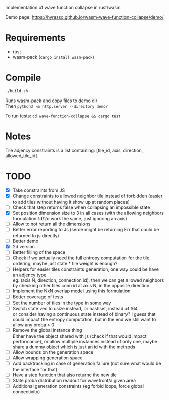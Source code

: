 Implementation of wave function collapse in rust/wasm

Demo page: https://hyrasso.github.io/wasm-wave-function-collapse/demo/

# Requirements

- rust
- wasm-pack (`cargo install wasm-pack`)

# Compile

`./build.sh`

Runs wasm-pack and copy files to demo dir  
Then
`python3 -m http.server --directory demo/`

To run tests:
`cd wave-function-collapse && cargo test`


# Notes

Tile adjency constraints is a list containing:
[tile_id, axis, direction, allowed_tile_id]

# TODO

- [x] Take constraints from JS
- [X] Change constraints to allowed neighbor tile instead of forbidden (easier to add tiles without having it show up at random places)
- [ ] Check that step returns false when collapsing an impossible state
- [X] Set position dimension size to 3 in all cases (with the allowing neighbors formulation 1d/2d work the same, just ignoring an axis)
- [ ] Allow to not return all the dimensions
- [ ] Better error reporting to Js (serde might be returning Err that could be returned to js directly)
- [ ] Better demo
 - [X] 2d version
 - [ ] Better filling of the space
- [ ] Check if we actually need the full entropy computation for the tile ordering, maybe just state * tile weight is enough?
- [ ] Helpers for easier tiles constraints generation, one way could be have an adjency type  
    eg: (axis N, direction, connection id), then we can get allowed neighbors by checking other tiles conn id at axis N, in the opposite direction
- [ ] Implement the NxN overlap model using this formulation
- [ ] Better coverage of tests
- [ ] Set the number of tiles in the type in some way
- [ ] Switch state vec to usize instead, or hashset, instead of f64  
    or consider having a continuous state instead of binary? I guess that could impact the entropy computation, but in the end we still want to allow any proba > 0
- [ ] Remove the global instance thing  
    Either have the object shared with js (check if that would impact performance), or allow multiple instances instead of only one, maybe share a dummy object which is just an id with the methods  
- [ ] Allow bounds on the generation space
- [ ] Allow wrapping generation space
- [ ] Add backtracking in case of generation failure (not sure what would be the interface for that)
- [ ] Have a step function that also returne the new tile
- [ ] State proba distribution readout for wavefront/a given area
- [ ] Additional generation constraints (eg forbid loops, force global connectivity)
